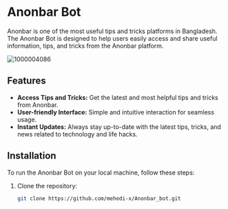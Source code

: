 # Anonbar Bot

Anonbar is one of the most useful tips and tricks platforms in Bangladesh. The Anonbar Bot is designed to help users easily access and share useful information, tips, and tricks from the Anonbar platform.

![1000004086](https://github.com/user-attachments/assets/0e1fad27-2b16-4ee4-8da8-b410ccfd8cfc)


## Features

- **Access Tips and Tricks:** Get the latest and most helpful tips and tricks from Anonbar.
- **User-friendly Interface:** Simple and intuitive interaction for seamless usage.
- **Instant Updates:** Always stay up-to-date with the latest tips, tricks, and news related to technology and life hacks.

## Installation

To run the Anonbar Bot on your local machine, follow these steps:

1. Clone the repository:
   ```bash
   git clone https://github.com/mehedi-x/Anonbar_bot.git

